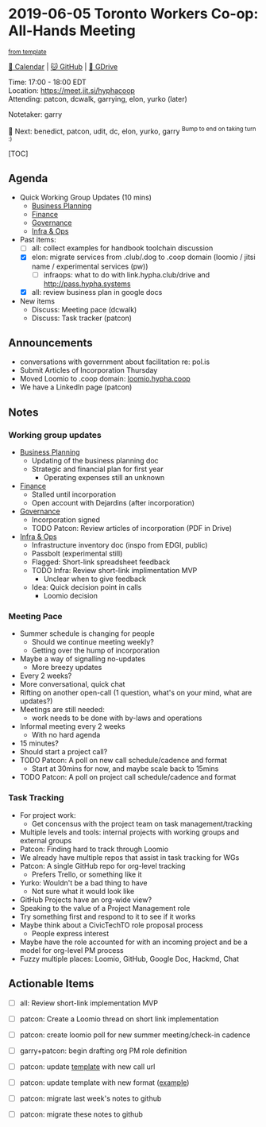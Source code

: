 # 2019-06-05 Toronto Workers Co-op: All-Hands Meeting

<sup>[from template][template]</sup>

[:date: Calendar][cal] | [:cat: GitHub][gh] | [:open_file_folder: GDrive][gdrive]

Time: 17:00 - 18:00 EDT  
Location: https://meet.jit.si/hyphacoop  
Attending: patcon, dcwalk, garrying, elon, yurko (later) 

Notetaker: garry

:raising_hand: Next: benedict, patcon, udit, dc, elon, yurko, garry
<sup>Bump to end on taking turn :)</sup>

[TOC]

## Agenda

- Quick Working Group Updates (10 mins)
    - [Business Planning][biz-wg]
    - [Finance][fin-wg]
    - [Governance][gov-wg]
    - [Infra & Ops][ino-wg]
- Past items:
    - [ ] all: collect examples for handbook toolchain discussion
    - [x] elon: migrate services from .club/.dog to .coop domain (loomio / jitsi name / experimental services (pw))
        - [ ] infraops: what to do with link.hypha.club/drive and http://pass.hypha.systems
    - [x] all: review business plan in google docs
- New items
    - Discuss: Meeting pace (dcwalk)
    - Discuss: Task tracker (patcon)

## Announcements

- conversations with government about facilitation re: pol.is
- Submit Articles of Incorporation Thursday 
- Moved Loomio to .coop domain: [loomio.hypha.coop](loomio.hypha.coop)
- We have a LinkedIn page (patcon)

## Notes

### Working group updates
- [Business Planning][biz-wg]
    - Updating of the business planning doc
    - Strategic and financial plan for first year
        - Operating expenses still an unknown
- [Finance][fin-wg]
    - Stalled until incorporation
    - Open account with Dejardins (after incorporation)
- [Governance][gov-wg]
    - Incorporation signed
    - TODO Patcon: Review articles of incorporation (PDF in Drive)
- [Infra & Ops][ino-wg]
    - Infrastructure inventory doc (inspo from EDGI, public)
    - Passbolt (experimental still)
    - Flagged: Short-link spreadsheet feedback
    - TODO Infra: Review short-link implimentation MVP
        - Unclear when to give feedback
    - Idea: Quick decision point in calls
        - Loomio decision

### Meeting Pace
- Summer schedule is changing for people
    - Should we continue meeting weekly?
    - Getting over the hump of incorporation
- Maybe a way of signalling no-updates
    - More breezy updates
- Every 2 weeks?
- More conversational, quick chat
- Rifting on another open-call (1 question, what's on your mind, what are updates?)
- Meetings are still needed:
    - work needs to be done with by-laws and operations
- Informal meeting every 2 weeks
    - With no hard agenda
- 15 minutes?
- Should start a project call?
- TODO Patcon: A poll on new call schedule/cadence and format
    - Start at 30mins for now, and maybe scale back to 15mins
- TODO Patcon: A poll on project call schedule/cadence and format

### Task Tracking

- For project work:
    - Get concensus with the project team on task management/tracking
- Multiple levels and tools: internal projects with working groups and external groups
- Patcon: Finding hard to track through Loomio
- We already have multiple repos that assist in task tracking for WGs
- Patcon: A single GitHub repo for org-level tracking
    - Prefers Trello, or something like it
- Yurko: Wouldn't be a bad thing to have
    - Not sure what it would look like
- GitHub Projects have an org-wide view?
- Speaking to the value of a Project Management role
- Try something first and respond to it to see if it works
- Maybe think about a CivicTechTO role proposal process
    - People express interest
- Maybe have the role accounted for with an incoming project and be a model for org-level PM process
- Fuzzy multiple places: Loomio, GitHub, Google Doc, Hackmd, Chat

## Actionable Items

- [ ] all: Review short-link implementation MVP
- [ ] patcon: Create a Loomio thread on short link implementation
- [ ] patcon: create loomio poll for new summer meeting/check-in cadence
- [ ] garry+patcon: begin drafting org PM role definition
- [ ] patcon: update [template][template] with new call url
- [ ] patcon: update template with new format ([example](https://github.com/hyphacoop/organizing/blob/master/2019-05-15-all-hands-meeting.md))
- [ ] patcon: migrate last week's notes to github
- [ ] patcon: migrate these notes to github


<!-- Links -->
[template]: https://link.hypha.club/template
[cal]: https://calendar.google.com/calendar/embed?src=s2224p8sptnujs736vplf9anjo%40group.calendar.google.com&ctz=America%2FToronto
[gh]: https://github.com/cryptographydog/december-retreat
[gdrive]: https://drive.google.com/drive/u/0/folders/14KYnYwOEK3InYZ3jCn-Gtf5q430sE9oc
[biz-wg]: https://loomio.cryptography.dog/g/ojZI2bPl/working-groups-business-planning
[fin-wg]: https://loomio.cryptography.dog/g/sRPwaorg/working-groups-finance
[gov-wg]: https://loomio.cryptography.dog/g/BaAj6dQn/working-groups-governance-by-laws-incorporation-articles-gm-
[ino-wg]: https://loomio.cryptography.dog/g/KvARWad7/working-groups-infrastructure-and-operations
